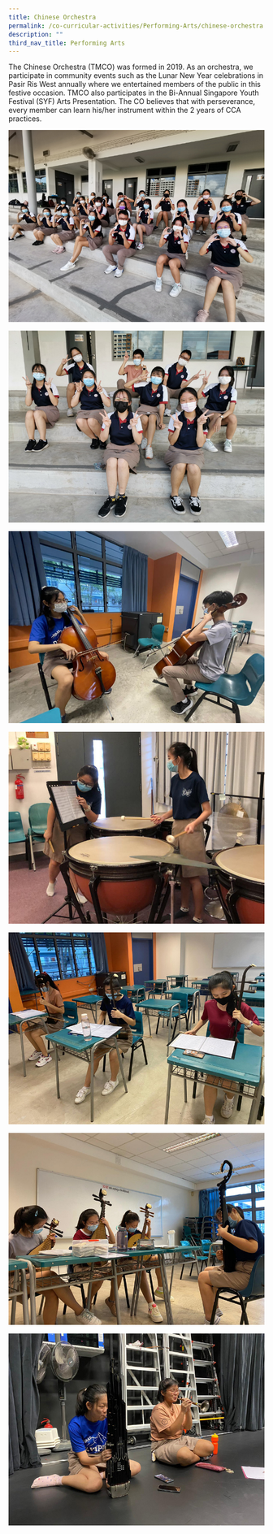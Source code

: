 ```yaml
---
title: Chinese Orchestra
permalink: /co-curricular-activities/Performing-Arts/chinese-orchestra
description: ""
third_nav_title: Performing Arts
---
```

The Chinese Orchestra (TMCO) was formed in 2019. As an orchestra, we participate in community events such as the Lunar New Year celebrations in Pasir Ris West annually where we entertained members of the public in this festive occasion. TMCO also participates in the Bi-Annual Singapore Youth Festival (SYF) Arts Presentation. The CO believes that with perseverance, every member can learn his/her instrument within the 2 years of CCA practices.

![](/images/TMJC-StudentDevelopment_CCA_ChineseOrchestra_01.jpeg)

![](/images/TMJC-StudentDevelopment_CCA_ChineseOrchestra_02.jpeg)

![](/images/TMJC-StudentDevelopment_CCA_ChineseOrchestra_03.jpeg)

![](/images/TMJC-StudentDevelopment_CCA_ChineseOrchestra_04.jpeg)

![](/images/TMJC-StudentDevelopment_CCA_ChineseOrchestra_05.jpeg)

![](/images/TMJC-StudentDevelopment_CCA_ChineseOrchestra_06.jpeg)

![](/images/TMJC-StudentDevelopment_CCA_ChineseOrchestra_07.jpeg)







